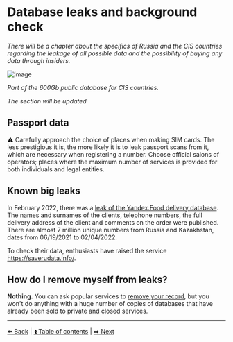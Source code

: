# Database leaks and background check

*There will be a chapter about the specifics of Russia and the CIS countries regarding the leakage of all possible data and the possibility of buying any data through insiders.*

![image](https://user-images.githubusercontent.com/31013580/148645741-47de48bc-af8c-45db-bf1c-3e7004f4ff95.png)

*Part of the 600Gb public database for CIS countries.*

*The section will be updated*

## Passport data

⚠️ Carefully approach the choice of places when making SIM cards. The less prestigious it is, the more likely it is to leak passport scans from it, which are necessary when registering a number. Choose official salons of operators; places where the maximum number of services is provided for both individuals and legal entities.

## Known big leaks

In February 2022, there was a [leak of the Yandex.Food delivery database](https://habr.com/ru/news/t/654039/).
The names and surnames of the clients, telephone numbers,
the full delivery address of the client and comments on the order were published.
There are almost 7 million unique numbers from Russia and Kazakhstan, dates from 06/19/2021 to 02/04/2022.

To check their data, enthusiasts have raised the service https://saverudata.info/.

## How do I remove myself from leaks?

**Nothing.** You can ask popular services to [remove your record](./deleteme.md#delete-information-about-leaks),
but you won't do anything with a huge number of copies of databases that have already been sold to private and closed services.

---

[⬅️ Back](./password.md) | [⏫ Table of contents](../README.md) | [➡️ Next](./breach-detection.md)
